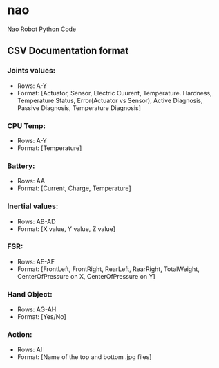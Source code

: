 # nao
Nao Robot Python Code




## CSV Documentation format
### Joints values:    
* Rows: A-Y       
* Format: [Actuator, Sensor, Electric Cuurent, Temperature. Hardness, Temperature Status, Error(Actuator vs Sensor), Active Diagnosis, Passive Diagnosis, Temperature Diagnosis]
  
### CPU Temp:          
* Rows: A-Y       
* Format: [Temperature]
  
### Battery:      
* Rows: AA           
* Format: [Current, Charge, Temperature]
  
### Inertial values:      
* Rows: AB-AD         
* Format: [X value, Y value, Z value]
  
### FSR:        
* Rows: AE-AF              
* Format: [FrontLeft, FrontRight, RearLeft, RearRight, TotalWeight, CenterOfPressure on X, CenterOfPressure on Y]
  
### Hand Object:        
* Rows: AG-AH             
* Format: [Yes/No]
  
### Action:         
* Rows: AI        
* Format: [Name of the top and bottom .jpg files]
     
